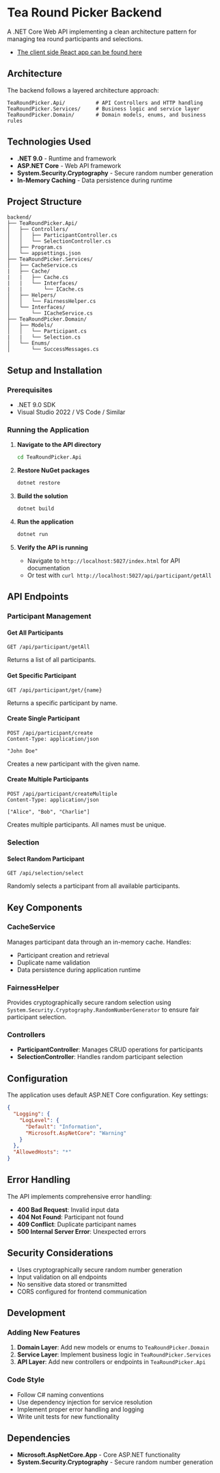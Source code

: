 # Tea Round Picker Backend

A .NET Core Web API implementing a clean architecture pattern for managing tea round participants and selections.
- [The client side React app can be found here](https://github.com/puggyshugs/WhoMakesTheTea)

## Architecture

The backend follows a layered architecture approach:

```
TeaRoundPicker.Api/          # API Controllers and HTTP handling
TeaRoundPicker.Services/     # Business logic and service layer
TeaRoundPicker.Domain/       # Domain models, enums, and business rules
```

## Technologies Used

- **.NET 9.0** - Runtime and framework
- **ASP.NET Core** - Web API framework
- **System.Security.Cryptography** - Secure random number generation
- **In-Memory Caching** - Data persistence during runtime

## Project Structure

```
backend/
├── TeaRoundPicker.Api/
│   ├── Controllers/
│   │   ├── ParticipantController.cs
│   │   └── SelectionController.cs
│   ├── Program.cs
│   └── appsettings.json
├── TeaRoundPicker.Services/
│   ├── CacheService.cs
|   ├── Cache/
|   |   ├── Cache.cs
|   |   └── Interfaces/
|   |       └── ICache.cs
│   ├── Helpers/
│   │   └── FairnessHelper.cs
│   └── Interfaces/
│       └── ICacheService.cs
├── TeaRoundPicker.Domain/
│   ├── Models/
│   │   └── Participant.cs
|   |   └── Selection.cs
│   └── Enums/
│       └── SuccessMessages.cs
```

## Setup and Installation

### Prerequisites
- .NET 9.0 SDK
- Visual Studio 2022 / VS Code / Similar

### Running the Application

1. **Navigate to the API directory**
   ```bash
   cd TeaRoundPicker.Api
   ```

2. **Restore NuGet packages**
   ```bash
   dotnet restore
   ```

3. **Build the solution**
   ```bash
   dotnet build
   ```

4. **Run the application**
   ```bash
   dotnet run
   ```

5. **Verify the API is running**
   - Navigate to `http://localhost:5027/index.html` for API documentation
   - Or test with `curl http://localhost:5027/api/participant/getAll`

## API Endpoints

### Participant Management

#### Get All Participants
```http
GET /api/participant/getAll
```
Returns a list of all participants.

#### Get Specific Participant
```http
GET /api/participant/get/{name}
```
Returns a specific participant by name.

#### Create Single Participant
```http
POST /api/participant/create
Content-Type: application/json

"John Doe"
```
Creates a new participant with the given name.

#### Create Multiple Participants
```http
POST /api/participant/createMultiple
Content-Type: application/json

["Alice", "Bob", "Charlie"]
```
Creates multiple participants. All names must be unique.

### Selection

#### Select Random Participant
```http
GET /api/selection/select
```
Randomly selects a participant from all available participants.

## Key Components

### CacheService
Manages participant data through an in-memory cache. Handles:
- Participant creation and retrieval
- Duplicate name validation
- Data persistence during application runtime

### FairnessHelper
Provides cryptographically secure random selection using `System.Security.Cryptography.RandomNumberGenerator` to ensure fair participant selection.

### Controllers
- **ParticipantController**: Manages CRUD operations for participants
- **SelectionController**: Handles random participant selection

## Configuration

The application uses default ASP.NET Core configuration. Key settings:

```json
{
  "Logging": {
    "LogLevel": {
      "Default": "Information",
      "Microsoft.AspNetCore": "Warning"
    }
  },
  "AllowedHosts": "*"
}
```

## Error Handling

The API implements comprehensive error handling:
- **400 Bad Request**: Invalid input data
- **404 Not Found**: Participant not found
- **409 Conflict**: Duplicate participant names
- **500 Internal Server Error**: Unexpected errors

## Security Considerations

- Uses cryptographically secure random number generation
- Input validation on all endpoints
- No sensitive data stored or transmitted
- CORS configured for frontend communication

## Development

### Adding New Features

1. **Domain Layer**: Add new models or enums to `TeaRoundPicker.Domain`
2. **Service Layer**: Implement business logic in `TeaRoundPicker.Services`
3. **API Layer**: Add new controllers or endpoints in `TeaRoundPicker.Api`

### Code Style

- Follow C# naming conventions
- Use dependency injection for service resolution
- Implement proper error handling and logging
- Write unit tests for new functionality

## Dependencies

- **Microsoft.AspNetCore.App** - Core ASP.NET functionality
- **System.Security.Cryptography** - Secure random number generation
